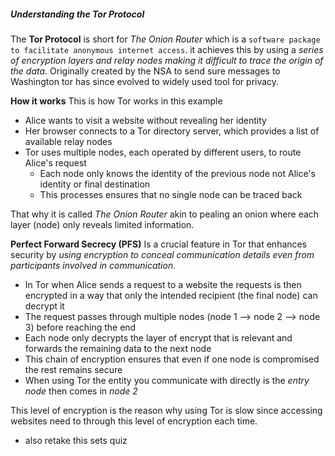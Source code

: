 
##### Understanding the Tor Protocol

The **Tor Protocol** is short for *The Onion Router* which is a `software package to facilitate anonymous internet access`. it achieves this by using a *series of encryption layers and relay nodes making it difficult to trace the origin of the data*. Originally created by the NSA to send sure messages to Washington tor has since evolved to widely used tool for privacy. 

**How it works**
This is how Tor works in this example

- Alice wants to visit a website without revealing her identity
- Her browser connects to a Tor directory server, which provides a list of available relay nodes
- Tor uses multiple nodes, each operated by different users, to route Alice's request
	- Each node only knows the identity of the previous node not Alice's identity or final destination 
	- This processes ensures that no single node can be traced back

That why it is called *The Onion Router* akin to pealing an onion where each layer (node) only reveals limited information. 

**Perfect Forward Secrecy (PFS)**
Is a crucial feature in Tor that enhances security by *using encryption to conceal communication details even from participants involved in communication*. 

- In Tor when Alice sends a request to a website the requests is then encrypted in a way that only the intended recipient (the final node) can decrypt it
- The  request passes through multiple nodes (node 1 --> node 2 --> node 3) before reaching the end 
- Each node only decrypts the layer of encrypt that is relevant and forwards the remaining data to the next node
- This chain of encryption ensures that even if one node is compromised the rest remains secure 
- When using Tor the entity you communicate with directly is the *entry node* then comes in *node 2*

This level of encryption is the reason why using Tor is slow since accessing websites need to through this level of encryption each time. 

- also retake this sets quiz 
